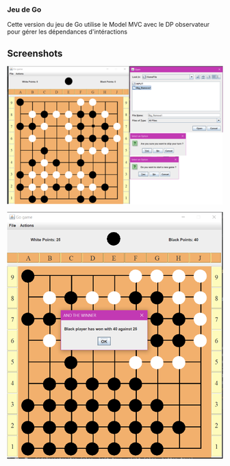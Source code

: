 ### Jeu de Go

Cette version du jeu de Go utilise le Model MVC avec le DP observateur pour gérer les dépendances d'intéractions

## Screenshots
![](./screenShots/go1.png)

![](./screenShots/go2.png)
